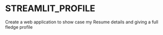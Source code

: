 # STREAMLIT_PROFILE
Create a web application to show case my Resume details and giving a full fledge profile
